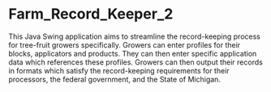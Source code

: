# Farm_Record_Keeper_2
This Java Swing application aims to streamline the record-keeping process for tree-fruit growers specifically.
Growers can enter profiles for their blocks, applicators and products. They can then enter specific application data which references these profiles.
Growers can then output their records in formats which satisfy the record-keeping requirements for their processors, the federal government, and the State of Michigan.
